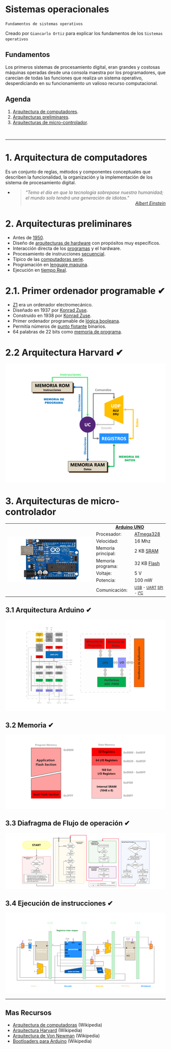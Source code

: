 # Sistemas operacionales
<p><code>Fundamentos de sistemas operativos</code></p>
<p>Creado por <code>Giancarlo Ortiz</code> para explicar los fundamentos de los <code>Sistemas operativos</code></p>

## Fundamentos
Los primeros sistemas de procesamiento digital, eran grandes y costosas máquinas operadas desde una consola maestra por los programadores, que carecían de todas las funciones que realiza un sistema operativo, desperdiciando en su funcionamiento un valioso recurso computacional.

## Agenda
1. [Arquitectura de computadores](#1-arquitectura-de-computadores).
1. [Arquitecturas preliminares](#2-arquitecturas-preliminares).
1. [Arquitecturas de micro-controlador](#3-arquitecturas-de-micro-controlador).

<br>


---
# 1. Arquitectura de computadores
Es un conjunto de reglas, métodos y componentes conceptuales que describen la funcionalidad, la organización y la implementación de los sistema de procesamiento digital.
 
* ><i>"Temo el día en que la tecnología sobrepase nuestra humanidad; el mundo solo tendrá una generación de idiotas."</i><br>
<cite style="display:block; text-align: right">[Albert Einstein](https://es.wikipedia.org/wiki/Albert_Einstein)</cite>


# 2. Arquitecturas preliminares
* Antes de [1950][2_0].
* Diseño de [arquitecturas de hardware][2_1] con propósitos muy específicos.
* Interacción directa de los [programas][2_2] y el hardware.
* Procesamiento de instrucciones [secuencial][2_3].
* Típico de las [computadoras serie][2_4].
* Programación en [lenguaje maquina][2_5].
* Ejecución en [tiempo Real][2_6].


# 2.1. Primer ordenador programable ✔
* [Z1][21_0] era un ordenador electromecánico.
* Diseñado en 1937 por [Konrad Zuse][21_1].
* Construido en 1938 por [Konrad Zuse][21_1].
* Primer ordenador programable de [lógica booleana][21_2].
* Permitía números de [punto flotante][21_3] binarios.
* 64 palabras de 22 bits como [memoria de programa][21_4].


# 2.2 Arquitectura Harvard ✔
![Arquitectura Z1](img/z1_architecture.svg "Arquitectura Z1")


# 3. Arquitecturas de micro-controlador

<table>
	<tr >
	 <td rowspan="9"> <img src="img/arduino_uno.png" alt="Arduino Uno"> </td>
	 <td colspan="2" style="text-align: center;">
 <a href="https://es.wikipedia.org/wiki/Arduino_Uno">
 <b>Arduino UNO</b>
 </a>
 </td>
	</tr>
 <tr >
	 <td>Procesador:</td>
	 <td><a href="https://es.wikipedia.org/wiki/Atmega328">ATmega328</a> </td>
	</tr>
 <tr >
	 <td>Velocidad:</td>
	 <td>16 Mhz</td>
	</tr>
 <tr >
	 <td>Memoria principal:</td>
	 <td>2 KB 
 <a href="https://es.wikipedia.org/wiki/SRAM">SRAM</a>
 </td>
	</tr>
 <tr >
	 <td>Memoria programa:</td>
	 <td>32 KB 
 <a href="https://es.wikipedia.org/wiki/Memoria_flash">Flash</a>
 </td>
	</tr>
 <tr >
	 <td>Voltaje:</td>
	 <td>5 V</td>
	</tr>
 <tr >
	 <td>Potencia:</td>
	 <td>100 mW</td>
	</tr>
 <tr >
	 <td>Comunicación:</td>
	 <td><small>
 <a href="https://es.wikipedia.org/wiki/Universal_Serial_Bus">USB</a> -
 <a href="https://es.wikipedia.org/wiki/Universal_Asynchronous_Receiver-Transmitter">UART</a>
 <a href="https://es.wikipedia.org/wiki/Serial_Peripheral_Interface">SPI</a> -
 <a href="https://es.wikipedia.org/wiki/I%C2%B2C">I²C</a></small>
 </td>
	</tr>
</table>


## 3.1 Arquitectura Arduino ✔
![Arquitectura Arduino](img/arduino_architecture.svg "Arquitectura Arduino")


## 3.2 Memoria ✔
![Arquitectura Arduino](img/arduino_memory.svg "Memory Arduino")


## 3.3 Diafragma de Flujo de operación ✔
![Ejecución de instrucciones](img/arduino_uno_flow.png "Ejecución de instrucciones")


## 3.4 Ejecución de instrucciones ✔
![Ejecución de instrucciones](img/fetch_execute.svg "Ejecución de instrucciones")


[2_0]:https://es.wikipedia.org/wiki/Categor%C3%ADa:Ordenadores_de_la_d%C3%A9cada_de_1940
[2_1]:https://es.wikipedia.org/wiki/Arquitectura_de_computadoras
[2_2]:https://es.wikipedia.org/wiki/Programa_inform%C3%A1tico
[2_3]:https://es.wikipedia.org/wiki/Estructuras_de_control#Ejecuci%C3%B3n_secuencial
[2_4]:https://en.wikipedia.org/wiki/Serial_computer
[2_5]:https://es.wikipedia.org/wiki/Lenguaje_de_m%C3%A1quina
[2_6]:https://es.wikipedia.org/wiki/Tiempo_real
[21_0]:https://es.wikipedia.org/wiki/Z1
[21_1]:https://es.wikipedia.org/wiki/Konrad_Zuse
[21_2]:https://es.wikipedia.org/wiki/%C3%81lgebra_de_Boole
[21_3]:https://es.wikipedia.org/wiki/Coma_flotante
[21_4]:https://es.wikipedia.org/wiki/Memoria_de_solo_lectura


---
## Mas Recursos
- [Arquitectura de computadoras](https://es.wikipedia.org/wiki/Arquitectura_de_computadoras) (Wikipedia)
- [Arquitectura Harvard](https://es.wikipedia.org/wiki/Arquitectura_Harvard) (Wikipedia)
- [Arquitectura de Von Newman](https://es.wikipedia.org/wiki/Arquitectura_de_Von_Neumann) (Wikipedia)
- [Bootloaders para Arduino](https://github.com/arduino/ArduinoCore-avr/tree/master/bootloaders) (Wikipedia)